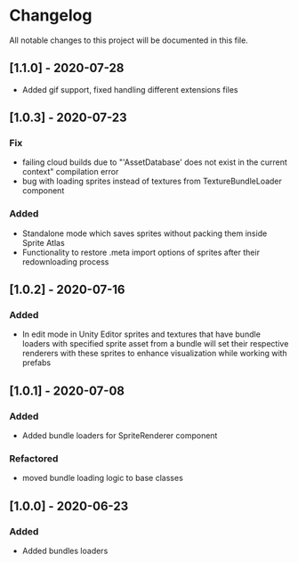 # Changelog
All notable changes to this project will be documented in this file.

## [1.1.0] - 2020-07-28
- Added gif support, fixed handling different extensions files

## [1.0.3] - 2020-07-23
### Fix
- failing cloud builds due to "'AssetDatabase' does not exist in the current context" compilation error
- bug with loading sprites instead of textures from TextureBundleLoader component
### Added
- Standalone mode which saves sprites without packing them inside Sprite Atlas
- Functionality to restore .meta import options of sprites after their redownloading process

## [1.0.2] - 2020-07-16
### Added
- In edit mode in Unity Editor sprites and textures that have bundle loaders with specified sprite asset from a bundle will set their respective renderers with these sprites to enhance visualization while working with prefabs

## [1.0.1] - 2020-07-08
### Added
- Added bundle loaders for SpriteRenderer component
### Refactored
- moved bundle loading logic to base classes 

## [1.0.0] - 2020-06-23
### Added
- Added bundles loaders

